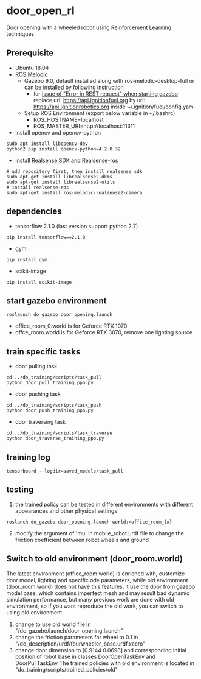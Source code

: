 # door_open_rl
Door opening with a wheeled robot using Reinforcement Learning techniques

## Prerequisite
- Ubuntu 18.04
- [ROS Melodic](http://wiki.ros.org/melodic/Installation/Ubuntu)
  - Gazebo 9.0, default installed along with ros-melodic-desktop-full or can be installed by following [instruction](http://gazebosim.org/tutorials?tut=install_ubuntu)
    - for [issue of "Error in REST request" when starting gazebo](https://answers.gazebosim.org//question/25030/gazebo-error-restcc205-error-in-rest-request/)
    replace url: https://api.ignitionfuel.org by url: https://api.ignitionrobotics.org inside ~/.ignition/fuel/config.yaml
  - Setup ROS Environment (export below variable in ~/.bashrc)
    - ROS_HOSTNAME=localhost
    - ROS_MASTER_URI=http://localhost:11311
- Install opencv and opencv-python
```
sudo apt install libopencv-dev
python2 pip install opencv-python=4.2.0.32
```
- Install [Realsense SDK](https://github.com/IntelRealSense/librealsense/blob/master/doc/distribution_linux.md) and [Realsense-ros](https://github.com/IntelRealSense/realsense-ros)
```
# add repository first, then install realsense sdk
sudo apt-get install librealsense2-dkms
sudo apt-get install librealsense2-utils
# install realsense-ros
sudo apt-get install ros-melodic-realsense2-camera
```

## dependencies
- tensorflow 2.1.0 (last version support python 2.7)
```
pip install tensorflow==2.1.0
```
- gym
```
pip install gym
```
- scikit-image
```
pip install scikit-image
```

## start gazebo environment
```
roslaunch do_gazebo door_opening.launch
```
- office_room_0.world is for Geforce RTX 1070
- offce_room.world is for Geforce RTX 3070, remove one lighting source


## train specific tasks
- door pulling task
```
cd ../do_training/scripts/task_pull
python door_pull_training_ppo.py
```

- door pushing task
```
cd ../do_training/scripts/task_push
python door_push_training_ppo.py
```

- door traversing task
```
cd ../do_training/scripts/task_traverse
python door_traverse_training_ppo.py
```

## training log
```
tensorboard --logdir=saved_models/task_pull
```

## testing
1. the trained policy can be tested in different environments with different appearances and other physical settings
```
roslanch do_gazebo door_opening.launch world:=office_room_{x}
```
2. modify the argument of 'mu' in mobile_robot.urdf file to change the friction coefficient between robot wheels and ground

## Switch to old environment (door_room.world)
The latest environment (office_room.world) is enriched with, customize door model, lighting and specific ode parameters, while old environment (door_room.world) does not have this features, it use the door from gazebo model base, which contains imperfect mesh and may result bad dynamic simulation performance, but many previous work are done with old environment, so if you want reproduce the old work, you can switch to using old environment.
1. change to use old world file in "/do_gazebo/launch/door_opening.launch"
2. change the friction parameters for wheel to 0.1 in "/do_description/urdf/fourwheeler_base.urdf.xacro"
3. change door dimension to [0.9144 0.0698] and corresponding initial position of robot base in classes DoorOpenTaskEnv and DoorPullTaskEnv
The trained policies with old environment is located in "do_training/scripts/trained_policies/old"
